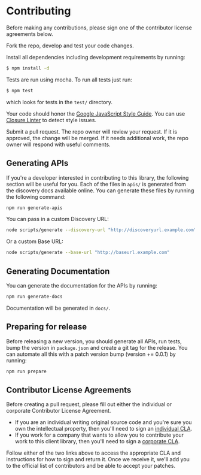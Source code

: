 # Contributing

Before making any contributions, please sign one of the contributor
license agreements below.

Fork the repo, develop and test your code changes.

Install all dependencies including development requirements by running:

``` sh
$ npm install -d
```

Tests are run using mocha. To run all tests just run:

``` sh
$ npm test
```

which looks for tests in the `test/` directory.

Your code should honor the [Google JavaScript Style Guide][js-guide].
You can use [Closure Linter][c-linter] to detect style issues.

Submit a pull request. The repo owner will review your request. If it is
approved, the change will be merged. If it needs additional work, the repo
owner will respond with useful comments.

## Generating APIs

If you're a developer interested in contributing to this library, the following
section will be useful for you. Each of the files in `apis/` is generated from
the discovery docs available online. You can generate these files by running
the following command:

``` sh
npm run generate-apis
```

You can pass in a custom Discovery URL:

``` sh
node scripts/generate --discovery-url "http://discoveryurl.example.com"
```

Or a custom Base URL:

``` sh
node scripts/generate --base-url "http://baseurl.example.com"
```

## Generating Documentation

You can generate the documentation for the APIs by running:

``` sh
npm run generate-docs
```

Documentation will be generated in `docs/`.

## Preparing for release

Before releasing a new version, you should generate all APIs, run tests,
bump the version in `package.json` and create a git tag for the release. You
can automate all this with a patch version bump (version += 0.0.1) by running:

``` sh
npm run prepare
```

## Contributor License Agreements

Before creating a pull request, please fill out either the individual or
corporate Contributor License Agreement.

* If you are an individual writing original source code and you're sure you
own the intellectual property, then you'll need to sign an
[individual CLA][indv-cla].
* If you work for a company that wants to allow you to contribute your work
to this client library, then you'll need to sign a
[corporate CLA][corp-cla].

Follow either of the two links above to access the appropriate CLA and
instructions for how to sign and return it. Once we receive it, we'll add you
to the official list of contributors and be able to accept your patches.

[js-guide]: https://google-styleguide.googlecode.com/svn/trunk/javascriptguide.xml
[c-linter]: https://code.google.com/p/closure-linter/
[indv-cla]: https://developers.google.com/open-source/cla/individual
[corp-cla]: https://developers.google.com/open-source/cla/corporate
